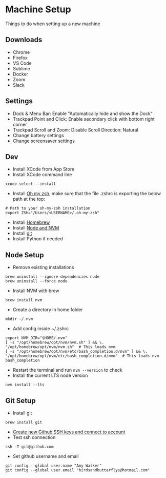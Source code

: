 # Machine Setup

Things to do when setting up a new machine

## Downloads
- Chrome
- Firefox
- VS Code
- Sublime
- Docker
- Zoom
- Slack

## Settings
- Dock & Menu Bar: Enable "Automatically hide and show the Dock"
- Trackpad Point and Click: Enable secondary click with bottom right corner
- Trackpad Scroll and Zoom: Disable Scroll Direction: Natural
- Change battery settings
- Change screensaver settings

## Dev
- Install XCode from App Store
- Install XCode command line
```
xcode-select --install
```
- Install [Oh my zsh](https://ohmyz.sh/), make sure that the file .zshrc is exporting the below path at the top:
```
# Path to your oh-my-zsh installation
export ZSH="/Users/<USERNAME>/.oh-my-zsh"
```
- Install [Homebrew](https://brew.sh/)
- Install [Node and NVM](#node-setup)
- Install [git](#git-setup)
- Install Python if needed

## Node Setup
- Remove existing installations
```
brew uninstall --ignore-dependencies node
brew uninstall --force node
```
- Install NVM with brew
```
brew install nvm
```
- Create a directory in home folder
```
mkdir ~/.nvm
```
- Add config inside ~/.zshrc
```
export NVM_DIR="$HOME/.nvm"
[ -s "/opt/homebrew/opt/nvm/nvm.sh" ] && \. "/opt/homebrew/opt/nvm/nvm.sh"  # This loads nvm
[ -s "/opt/homebrew/opt/nvm/etc/bash_completion.d/nvm" ] && \. "/opt/homebrew/opt/nvm/etc/bash_completion.d/nvm"  # This loads nvm bash_completion
```
- Restart the terminal and run `nvm --version` to check
- Install the current LTS node version
```
nvm install --lts
```

## Git Setup
- Install git
```
brew install git
```
- [Create new Github SSH keys and connect to account](https://docs.github.com/en/authentication/connecting-to-github-with-ssh)
- Test ssh connection
```
ssh -T git@github.com
```
- Set github username and email
```
git config --global user.name "Amy Walker"
git config --global user.email "birdsandbutterflys@hotmail.com"
```
